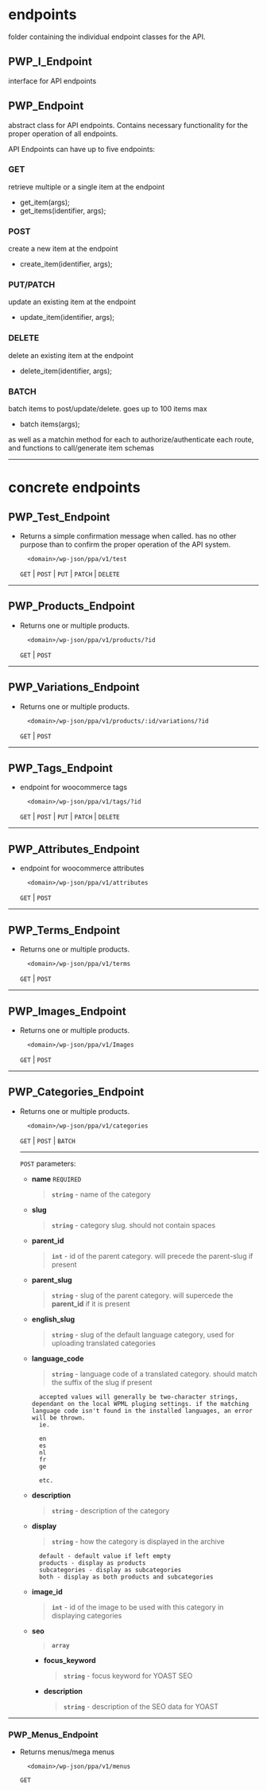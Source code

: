 # endpoints
folder containing the individual endpoint classes for the API.

## PWP_I_Endpoint
interface for API endpoints

## PWP_Endpoint
abstract class for API endpoints. Contains necessary functionality for the proper operation of all endpoints.

API Endpoints can have up to five endpoints:
### __GET__
retrieve multiple or a single item at the endpoint
* get_item(args);
* get_items(identifier, args);

### __POST__
create a new item at the endpoint
* create_item(identifier, args);

### __PUT__/__PATCH__
update an existing item at the endpoint
* update_item(identifier, args);

### __DELETE__
delete an existing item at the endpoint
* delete_item(identifier, args);

### __BATCH__
batch items to post/update/delete. goes up to 100 items max
* batch items(args);

as well as a matchin method for each to authorize/authenticate each route, and functions to call/generate item schemas

___
# concrete endpoints

## PWP_Test_Endpoint
- Returns a simple confirmation message when called. has no other purpose than to confirm the proper operation of the API system.

        <domain>/wp-json/ppa/v1/test

    `GET` | `POST` | `PUT` | `PATCH` | `DELETE`

___
## PWP_Products_Endpoint
- Returns one or multiple products.

        <domain>/wp-json/ppa/v1/products/?id

    `GET` | `POST`

___
## PWP_Variations_Endpoint
- Returns one or multiple products.

        <domain>/wp-json/ppa/v1/products/:id/variations/?id

    `GET` | `POST`

___
## PWP_Tags_Endpoint
- endpoint for woocommerce tags

        <domain>/wp-json/ppa/v1/tags/?id

    `GET` | `POST` | `PUT` | `PATCH` | `DELETE`

___
## PWP_Attributes_Endpoint
- endpoint for woocommerce attributes

        <domain>/wp-json/ppa/v1/attributes

    `GET` | `POST`

___
## PWP_Terms_Endpoint
- Returns one or multiple products.

        <domain>/wp-json/ppa/v1/terms

    `GET` | `POST`

___
## PWP_Images_Endpoint
- Returns one or multiple products.

        <domain>/wp-json/ppa/v1/Images

    `GET` | `POST`

___
## PWP_Categories_Endpoint
- Returns one or multiple products.

        <domain>/wp-json/ppa/v1/categories

    `GET` | `POST` | `BATCH`
    ___
    `POST` parameters:

    * __name__   `REQUIRED`
        > __`string`__ - name of the category
    * __slug__
        > __`string`__ - category slug. should not contain spaces
    * __parent_id__
        > __`int`__ - id of the parent category. will precede the parent-slug if present
    * __parent_slug__
        > __`string`__ - slug of the parent category. will supercede the __parent_id__ if it is present       
    * __english_slug__
        > __`string`__ - slug of the default language category, used for uploading translated categories
    * __language_code__
        > __`string`__ - language code of a translated category. should match the suffix of the slug if present

            accepted values will generally be two-character strings, dependant on the local WPML pluging settings. if the matching language code isn't found in the installed languages, an error will be thrown.
            ie. 

            en
            es
            nl
            fr
            ge

            etc.
    * __description__
        > __`string`__ - description of the category
    * __display__
        > __`string`__ - how the category is displayed in the archive

            default - default value if left empty
            products - display as products
            subcategories - display as subcategories
            both - display as both products and subcategories

    * __image_id__
        > __`int`__ - id of the image to be used with this category in displaying categories
    * __seo__
        > __`array`__
        * __focus_keyword__
            > __`string`__ - focus keyword for YOAST SEO
        * __description__
            > __`string`__ - description of the SEO data for YOAST

___
### PWP_Menus_Endpoint
- Returns menus/mega menus

        <domain>/wp-json/ppa/v1/menus

    `GET`


